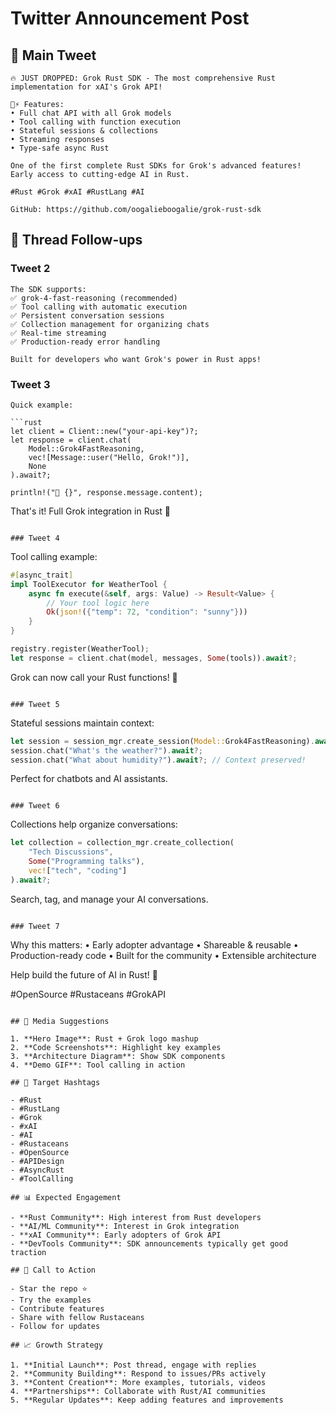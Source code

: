 # Twitter Announcement Post

## 🚀 Main Tweet
```
🔥 JUST DROPPED: Grok Rust SDK - The most comprehensive Rust implementation for xAI's Grok API!

🦀⚡ Features:
• Full chat API with all Grok models
• Tool calling with function execution
• Stateful sessions & collections
• Streaming responses
• Type-safe async Rust

One of the first complete Rust SDKs for Grok's advanced features! Early access to cutting-edge AI in Rust.

#Rust #Grok #xAI #RustLang #AI

GitHub: https://github.com/oogalieboogalie/grok-rust-sdk
```

## 🧵 Thread Follow-ups

### Tweet 2
```
The SDK supports:
✅ grok-4-fast-reasoning (recommended)
✅ Tool calling with automatic execution
✅ Persistent conversation sessions
✅ Collection management for organizing chats
✅ Real-time streaming
✅ Production-ready error handling

Built for developers who want Grok's power in Rust apps!
```

### Tweet 3
```
Quick example:

```rust
let client = Client::new("your-api-key")?;
let response = client.chat(
    Model::Grok4FastReasoning,
    vec![Message::user("Hello, Grok!")],
    None
).await?;

println!("🤖 {}", response.message.content);
```

That's it! Full Grok integration in Rust 🦀
```

### Tweet 4
```
Tool calling example:

```rust
#[async_trait]
impl ToolExecutor for WeatherTool {
    async fn execute(&self, args: Value) -> Result<Value> {
        // Your tool logic here
        Ok(json!({"temp": 72, "condition": "sunny"}))
    }
}

registry.register(WeatherTool);
let response = client.chat(model, messages, Some(tools)).await?;
```

Grok can now call your Rust functions! 🤯
```

### Tweet 5
```
Stateful sessions maintain context:

```rust
let session = session_mgr.create_session(Model::Grok4FastReasoning).await?;
session.chat("What's the weather?").await?;
session.chat("What about humidity?").await?; // Context preserved!
```

Perfect for chatbots and AI assistants.
```

### Tweet 6
```
Collections help organize conversations:

```rust
let collection = collection_mgr.create_collection(
    "Tech Discussions",
    Some("Programming talks"),
    vec!["tech", "coding"]
).await?;
```

Search, tag, and manage your AI conversations.
```

### Tweet 7
```
Why this matters:
• Early adopter advantage
• Shareable & reusable
• Production-ready code
• Built for the community
• Extensible architecture

Help build the future of AI in Rust! 🚀

#OpenSource #Rustaceans #GrokAPI
```

## 📸 Media Suggestions

1. **Hero Image**: Rust + Grok logo mashup
2. **Code Screenshots**: Highlight key examples
3. **Architecture Diagram**: Show SDK components
4. **Demo GIF**: Tool calling in action

## 🎯 Target Hashtags

- #Rust
- #RustLang
- #Grok
- #xAI
- #AI
- #Rustaceans
- #OpenSource
- #APIDesign
- #AsyncRust
- #ToolCalling

## 📊 Expected Engagement

- **Rust Community**: High interest from Rust developers
- **AI/ML Community**: Interest in Grok integration
- **xAI Community**: Early adopters of Grok API
- **DevTools Community**: SDK announcements typically get good traction

## 🔗 Call to Action

- Star the repo ⭐
- Try the examples
- Contribute features
- Share with fellow Rustaceans
- Follow for updates

## 📈 Growth Strategy

1. **Initial Launch**: Post thread, engage with replies
2. **Community Building**: Respond to issues/PRs actively
3. **Content Creation**: More examples, tutorials, videos
4. **Partnerships**: Collaborate with Rust/AI communities
5. **Regular Updates**: Keep adding features and improvements
